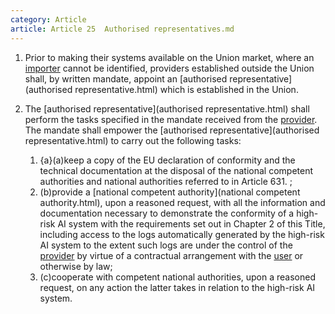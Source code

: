 ```yaml
---
category: Article
article: Article 25  Authorised representatives.md
---
```


1. Prior to making their systems available on the Union market, where an [importer](importer.html) cannot be identified, providers established outside the Union shall, by written mandate, appoint an [authorised representative](authorised representative.html) which is established in the Union.

2. The [authorised representative](authorised representative.html) shall perform the tasks specified in the mandate received from the [provider](provider.html). The mandate shall empower the [authorised representative](authorised representative.html) to carry out the following tasks:

	1. {a}(a)keep a copy of the EU declaration of conformity and the technical documentation at the disposal of the national competent authorities and national authorities referred to in Article 631. ;
	1. (b)provide a [national competent authority](national competent authority.html), upon a reasoned request, with all the information and documentation necessary to demonstrate the conformity of a high-risk AI system with the requirements set out in Chapter 2 of this Title, including access to the logs automatically generated by the high-risk AI system to the extent such logs are under the control of the [provider](provider.html) by virtue of a contractual arrangement with the [user](user.html) or otherwise by law;
	2. (c)cooperate with competent national authorities, upon a reasoned request, on any action the latter takes in relation to the high-risk AI system.